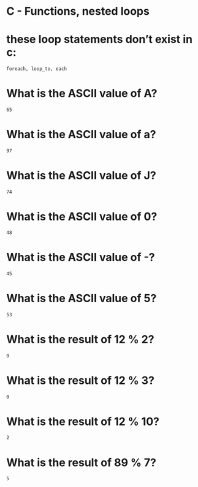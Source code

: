 # C - Functions, nested loops

# these loop statements don’t exist in c:
```sh
foreach, loop_to, each
```                                                              
# What is the ASCII value of A?
```sh
65
```
# What is the ASCII value of a?

```sh
97
```
# What is the ASCII value of J?
```sh
74
```
# What is the ASCII value of 0?
```sh
48
```
# What is the ASCII value of -?
```sh
45
```
# What is the ASCII value of 5?
```sh
53
```
# What is the result of 12 % 2?
```sh
0
```
# What is the result of 12 % 3?
```sh
0
```
# What is the result of 12 % 10?
```sh
2
```
# What is the result of 89 % 7?
```sh
5
```
